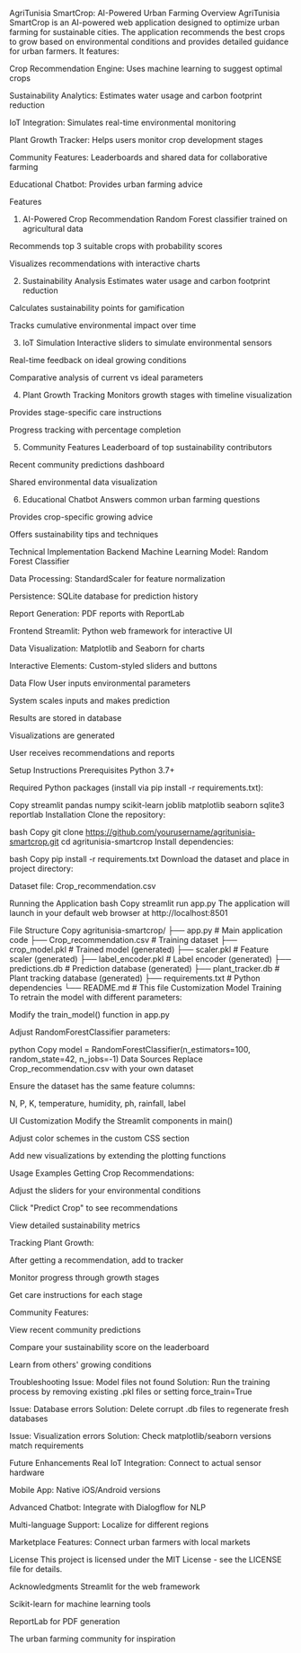 AgriTunisia SmartCrop: AI-Powered Urban Farming
Overview
AgriTunisia SmartCrop is an AI-powered web application designed to optimize urban farming for sustainable cities. The application recommends the best crops to grow based on environmental conditions and provides detailed guidance for urban farmers. It features:

Crop Recommendation Engine: Uses machine learning to suggest optimal crops

Sustainability Analytics: Estimates water usage and carbon footprint reduction

IoT Integration: Simulates real-time environmental monitoring

Plant Growth Tracker: Helps users monitor crop development stages

Community Features: Leaderboards and shared data for collaborative farming

Educational Chatbot: Provides urban farming advice

Features
1. AI-Powered Crop Recommendation
Random Forest classifier trained on agricultural data

Recommends top 3 suitable crops with probability scores

Visualizes recommendations with interactive charts

2. Sustainability Analysis
Estimates water usage and carbon footprint reduction

Calculates sustainability points for gamification

Tracks cumulative environmental impact over time

3. IoT Simulation
Interactive sliders to simulate environmental sensors

Real-time feedback on ideal growing conditions

Comparative analysis of current vs ideal parameters

4. Plant Growth Tracking
Monitors growth stages with timeline visualization

Provides stage-specific care instructions

Progress tracking with percentage completion

5. Community Features
Leaderboard of top sustainability contributors

Recent community predictions dashboard

Shared environmental data visualization

6. Educational Chatbot
Answers common urban farming questions

Provides crop-specific growing advice

Offers sustainability tips and techniques

Technical Implementation
Backend
Machine Learning Model: Random Forest Classifier

Data Processing: StandardScaler for feature normalization

Persistence: SQLite database for prediction history

Report Generation: PDF reports with ReportLab

Frontend
Streamlit: Python web framework for interactive UI

Data Visualization: Matplotlib and Seaborn for charts

Interactive Elements: Custom-styled sliders and buttons

Data Flow
User inputs environmental parameters

System scales inputs and makes prediction

Results are stored in database

Visualizations are generated

User receives recommendations and reports

Setup Instructions
Prerequisites
Python 3.7+

Required Python packages (install via pip install -r requirements.txt):

Copy
streamlit
pandas
numpy
scikit-learn
joblib
matplotlib
seaborn
sqlite3
reportlab
Installation
Clone the repository:

bash
Copy
git clone https://github.com/yourusername/agritunisia-smartcrop.git
cd agritunisia-smartcrop
Install dependencies:

bash
Copy
pip install -r requirements.txt
Download the dataset and place in project directory:

Dataset file: Crop_recommendation.csv

Running the Application
bash
Copy
streamlit run app.py
The application will launch in your default web browser at http://localhost:8501

File Structure
Copy
agritunisia-smartcrop/
├── app.py                  # Main application code
├── Crop_recommendation.csv  # Training dataset
├── crop_model.pkl          # Trained model (generated)
├── scaler.pkl              # Feature scaler (generated)
├── label_encoder.pkl       # Label encoder (generated)
├── predictions.db          # Prediction database (generated)
├── plant_tracker.db        # Plant tracking database (generated)
├── requirements.txt        # Python dependencies
└── README.md               # This file
Customization
Model Training
To retrain the model with different parameters:

Modify the train_model() function in app.py

Adjust RandomForestClassifier parameters:

python
Copy
model = RandomForestClassifier(n_estimators=100, random_state=42, n_jobs=-1)
Data Sources
Replace Crop_recommendation.csv with your own dataset

Ensure the dataset has the same feature columns:

N, P, K, temperature, humidity, ph, rainfall, label

UI Customization
Modify the Streamlit components in main()

Adjust color schemes in the custom CSS section

Add new visualizations by extending the plotting functions

Usage Examples
Getting Crop Recommendations:

Adjust the sliders for your environmental conditions

Click "Predict Crop" to see recommendations

View detailed sustainability metrics

Tracking Plant Growth:

After getting a recommendation, add to tracker

Monitor progress through growth stages

Get care instructions for each stage

Community Features:

View recent community predictions

Compare your sustainability score on the leaderboard

Learn from others' growing conditions

Troubleshooting
Issue: Model files not found
Solution: Run the training process by removing existing .pkl files or setting force_train=True

Issue: Database errors
Solution: Delete corrupt .db files to regenerate fresh databases

Issue: Visualization errors
Solution: Check matplotlib/seaborn versions match requirements

Future Enhancements
Real IoT Integration: Connect to actual sensor hardware

Mobile App: Native iOS/Android versions

Advanced Chatbot: Integrate with Dialogflow for NLP

Multi-language Support: Localize for different regions

Marketplace Features: Connect urban farmers with local markets

License
This project is licensed under the MIT License - see the LICENSE file for details.

Acknowledgments
Streamlit for the web framework

Scikit-learn for machine learning tools

ReportLab for PDF generation

The urban farming community for inspiration
